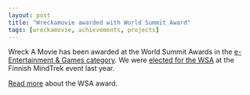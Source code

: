 ```yaml
---
layout: post
title: "Wreckamovie awarded with World Summit Award"
tags: [wreckamovie, achievements, projects]
---
```


Wreck A Movie has been awarded at the World Summit Awards in the [e-Entertainment & Games category](http://www.wsis-award.org/winners/winners.wbp#4e3c23ab-3d5f-468b-b12b-f61e1df1dec3 "World Summit Awards Winners"). We were [elected for the WSA](http://vesavanska.com/2008/wreckamovie-com-wins/ "Wreckamovie.com wins!") at the Finnish MindTrek event last year.

[Read more](http://www.wreckamovie.com/news/wreckamovie_archive/2009/7 "Wreckamovie - MyWreck - WAM News") about the WSA award.
